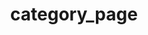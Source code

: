 ---
title: "category_page"
layout: categories
permalink: /categories/
author_profile: true
sidebar_main: true
---